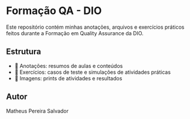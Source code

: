 # Formação QA - DIO

Este repositório contém minhas anotações, arquivos e exercícios práticos feitos durante a Formação em Quality Assurance da DIO.

## Estrutura

- 📘 Anotações: resumos de aulas e conteúdos
- 🧪 Exercícios: casos de teste e simulações de atividades práticas
- 📸 Imagens: prints de atividades e resultados

## Autor

Matheus Pereira Salvador
